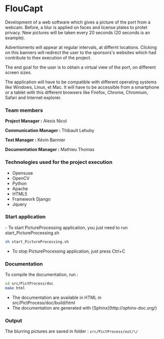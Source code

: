 FlouCapt
========
Development of a web software which gives a picture of the port from a webcam. Before, a blur is applied on faces and license plates to protet privacy. New pictures will be taken every 20 seconds (20 seconds is an example).

Advertisments will appear at regular intervals, at differnt locations. Clicking on this banners will redirect the user to the sponsors's websites which had contribute to thex execution of the project.

The end goal for the user is to obtain a virtual view of the port, on different screen sizes.

The application will have to be compatible with different operating systems like Windows, Linux, et Mac. It will have to be accessible from a smartphone or a tablet with this different browsers like Firefox, Chrome, Chromium, Safari and Internet explorer.




<h3>Team members </h3>

  **Project Manager :** Alexis Nicol
  
  **Communication Manager :** Thibault Lehuby
  
  **Test Manager :** Kévin Bannier
  
  **Documentation Manager :** Mathieu Thomas
  
<h3>Technologies used for the project execution</h3>
<ul>
<li>Opensuse</li>
<li>OpenCV</li>
<li>Python</li>
<li>Apache</li>
<li>HTML5</li>
<li>Framework Django</li>
<li>Jquery</li>
</ul>


<h3>Start application</h3>
 - To start PictureProcessing application, you just need to run start_PictureProcessing.sh

```sh
sh start_PictureProcessing.sh
```
- To stop PictureProcessing application, just press Ctrl+C

<h3>Documentation</h3>

To compile the documentation, run :
```sh
cd src/PictProcess/doc
make html
```

<ul>
<li>The documentation are available in HTML in src/PictProcess/doc/build/html</li>
<li>The documentation are generated with [Sphinx](http://sphinx-doc.org/)
</ul>


<h3>Output</h3>
The blurring pictures are saved in folder : <code>src/PictProcess/out/\<date\>/</code>
